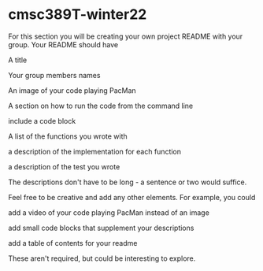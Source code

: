 # cmsc389T-winter22


For this section you will be creating your own project README with your group. Your README should have

A title

Your group members names

An image of your code playing PacMan

A section on how to run the code from the command line

include a code block

A list of the functions you wrote with

a description of the implementation for each function

a description of the test you wrote

The descriptions don't have to be long - a sentence or two would suffice.

Feel free to be creative and add any other elements. For example, you could

add a video of your code playing PacMan instead of an image

add small code blocks that supplement your descriptions

add a table of contents for your readme

These aren't required, but could be interesting to explore.
